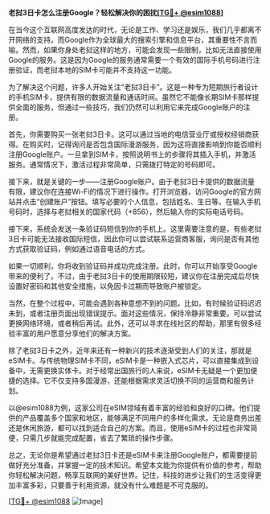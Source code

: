 **老挝3日卡怎么注册Google？轻松解决你的困扰[[TG💪+ @esim1088](https://t.me/s/esim1088)]**

在当今这个互联网高度发达的时代，无论是工作、学习还是娱乐，我们几乎都离不开网络的支持。而Google作为全球最大的搜索引擎和信息平台，其重要性不言而喻。然而，如果你身处老挝这样的地方，可能会发现一些限制，比如无法直接使用Google的服务。这是因为Google的服务通常需要一个有效的国际手机号码进行注册验证，而老挝本地的SIM卡可能并不支持这一功能。

为了解决这个问题，许多人开始关注“老挝3日卡”。这是一种专为短期旅行者设计的手机SIM卡，提供有限的数据流量和通话时间。虽然它不能像长期SIM卡那样提供全面的服务，但通过一些技巧，我们仍然可以利用它来完成Google账户的注册。

首先，你需要购买一张老挝3日卡。这可以通过当地的电信营业厅或授权经销商获得。在购买时，记得询问是否包含国际漫游服务，因为这将直接影响到你能否顺利注册Google账户。一旦拿到SIM卡，按照说明书上的步骤将其插入手机，并激活服务。通常情况下，激活过程非常简单，只需拨打特定的号码即可。

接下来，就是关键的一步——注册Google账户。由于老挝3日卡提供的数据流量有限，建议你在连接Wi-Fi的情况下进行操作。打开浏览器，访问Google的官方网站并点击“创建账户”按钮。填写必要的个人信息，包括姓名、生日等。在输入手机号码时，选择与老挝相关的国家代码（+856），然后输入你的实际电话号码。

接下来，系统会发送一条验证码短信到你的手机上。这里需要注意的是，有些老挝3日卡可能无法接收国际短信，因此你可以尝试联系运营商客服，询问是否有其他方式获取验证码，例如通过语音电话的方式。

如果一切顺利，你将收到验证码并成功完成注册。此时，你可以开始享受Google带来的便利了。不过，由于老挝3日卡的使用期限较短，建议你在注册完成后尽快设置好密码和其他安全措施，以免因卡过期而导致账户被锁定。

当然，在整个过程中，可能会遇到各种意想不到的问题。比如，有时候验证码迟迟未到，或者注册页面出现错误提示。面对这些情况，保持冷静非常重要。可以尝试更换网络环境，或者稍后再试。此外，还可以寻求在线社区的帮助，那里有很多经验丰富的用户愿意分享他们的解决方案。

除了老挝3日卡之外，近年来还有一种新兴的技术逐渐受到人们的关注，那就是eSIM卡。与传统物理SIM卡不同，eSIM卡是一种嵌入式芯片，可以直接集成到设备中，无需更换实体卡。对于经常出国旅行的人来说，eSIM卡无疑是一个更加便捷的选择。它不仅支持多国漫游，还能根据需求灵活切换不同的运营商和服务计划。

以@esim1088为例，这家公司在eSIM领域有着丰富的经验和良好的口碑。他们提供的产品覆盖多个国家和地区，能够满足不同用户的多样化需求。无论是商务出差还是休闲旅游，都可以找到适合自己的方案。而且，使用eSIM卡的过程也非常简便，只需几步就能完成配置，省去了繁琐的操作步骤。

总之，无论你是希望通过老挝3日卡还是eSIM卡来注册Google账户，都需要提前做好充分准备，并掌握一定的技术知识。希望本文能为你提供有价值的参考，帮助你轻松解决问题，畅享互联网的美好世界。记住，科技的进步让我们的生活变得更加丰富多彩，只要善于利用资源，就没有什么难题是不可克服的。

[[TG💪+ @esim1088](https://t.me/s/esim1088) ![Image](https://i.postimg.cc/4NQfJmqS/Snipaste-2025-05-13-00-14-12.png)]
